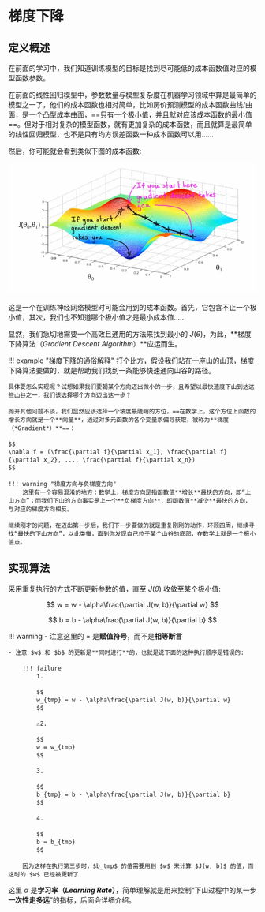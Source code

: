 # 梯度下降

## 定义概述

在前面的学习中，我们知道训练模型的目标是找到尽可能低的成本函数值对应的模型函数参数。

在前面的线性回归模型中，参数数量与模型复杂度在机器学习领域中算是最简单的模型之一了，他们的成本函数也相对简单，比如房价预测模型的成本函数曲线/曲面，是一个凸型成本曲面，==只有一个极小值，并且就对应该成本函数的最小值==。但对于相对复杂的模型函数，就有更加复杂的成本函数，而且就算是最简单的线性回归模型，也不是只有均方误差函数一种成本函数可以用......

然后，你可能就会看到类似下图的成本函数:

![复杂复杂成本函数](../assets/ml.assets/gradient/gradient_descent_0.jpg)

这是一个在训练神经网络模型时可能会用到的成本函数。首先，它包含不止一个极小值，其次，我们也不知道哪个极小值才是最小成本值.....

显然，我们急切地需要一个高效且通用的方法来找到最小的 $J(\theta)$，为此，**梯度下降算法（*Gradient Descent Algorithm*）**应运而生。

!!! example "梯度下降的通俗解释"
    打个比方，假设我们站在一座山的山顶，梯度下降算法要做的，就是帮助我们找到一条能够快速通向山谷的路径。
    
    具体要怎么实现呢？试想如果我们要朝某个方向迈出微小的一步，且希望以最快速度下山到达这些山谷之一，我们该选择哪个方向迈出这一步？
    
    抛开其他问题不谈，我们显然应该选择一个坡度最陡峭的方位，==在数学上，这个方位上函数的增长方向就是一个**向量**，通过对多元函数的各个变量求偏导获取，被称为**梯度（*Gradient*）**==：

    $$
    \nabla f = (\frac{\partial f}{\partial x_1}, \frac{\partial f}{\partial x_2}, ..., \frac{\partial f}{\partial x_n})
    $$

    !!! warning "梯度方向与负梯度方向"
        这里有一个容易混淆的地方：数学上，梯度方向是指函数值**增长**最快的方向，即“上山方向”；而我们下山的方向事实是上一个**负梯度方向**，即函数值**减少**最快的方向，与对应的梯度方向相反。

    继续刚才的问题，在迈出第一步后，我们下一步要做的就是重复刚刚的动作，环顾四周，继续寻找“最快的下山方向”，以此类推，直到你发现自己位于某个山谷的底部，在数学上就是一个极小值点。

## 实现算法

采用重复执行的方式不断更新参数的值，直至 $J(\theta)$ 收敛至某个极小值:

$$
w = w - \alpha\frac{\partial J(w, b)}{\partial w}
$$

$$
b = b - \alpha\frac{\partial J(w, b)}{\partial b}
$$

!!! warning
    - 注意这里的 $=$ 是**赋值符号**，而不是**相等断言**

    - 注意 $w$ 和 $b$ 的更新是**同时进行**的，也就是说下面的这种执行顺序是错误的:

        !!! failure
            1.

            $$
            w_{tmp} = w - \alpha\frac{\partial J(w, b)}{\partial w}
            $$

            ⚠️2.

            $$
            w = w_{tmp}
            $$

            3.

            $$ 
            b_{tmp} = b - \alpha\frac{\partial J(w, b)}{\partial b}
            $$

            4.

            $$
            b = b_{tmp}
            $$

        因为这样在执行第三步时，$b_tmp$ 的值需要用到 $w$ 来计算 $J(w, b)$ 的值，而这时的 $w$ 已经被更新了

这里 $\alpha$ 是**学习率（*Learning Rate*）**，简单理解就是用来控制“下山过程中的某一步**一次性走多远**”的指标，后面会详细介绍。
